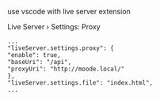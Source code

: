 use vscode with live server extension

Live Server › Settings: Proxy

    ...
    "liveServer.settings.proxy": {
    "enable": true,
    "baseUri": "/api",
    "proxyUri": "http://moode.local/"
    },
    "liveServer.settings.file": "index.html",
    ...
